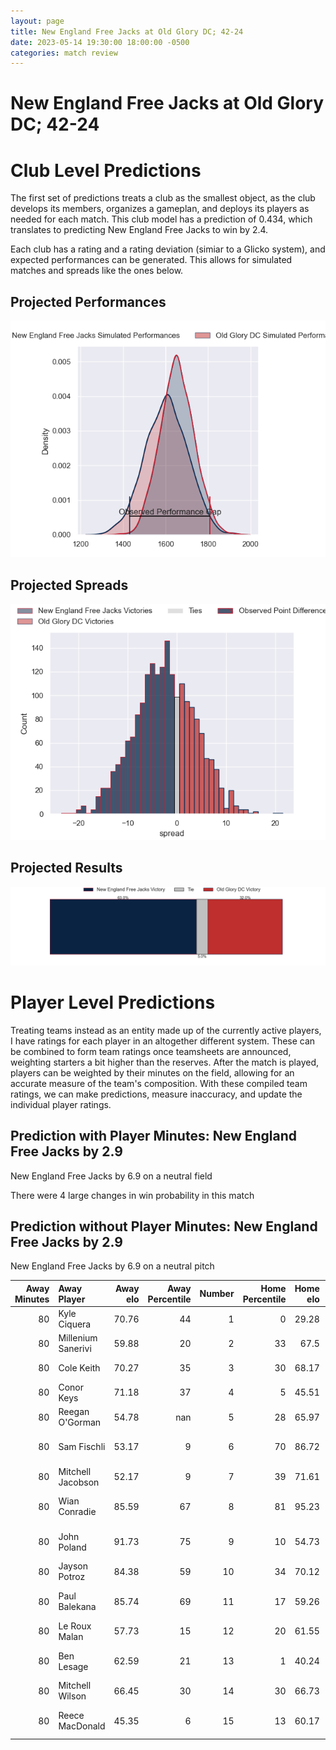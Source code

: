 ```yaml
---  
layout: page  
title: New England Free Jacks at Old Glory DC; 42-24  
date: 2023-05-14 19:30:00 18:00:00 -0500  
categories: match review  
---
```

# New England Free Jacks at Old Glory DC; 42-24

# Club Level Predictions


The first set of predictions treats a club as the smallest object, as the club develops its members, organizes a gameplan, and deploys its players as needed for each match. This club model has a prediction of 0.434, which translates to predicting New England Free Jacks to win by 2.4.

Each club has a rating and a rating deviation (simiar to a Glicko system), and expected performances can be generated. This allows for simulated matches and spreads like the ones below.
## Projected Performances


![Projected Performances](plots/performances_2023-05-14-OldGloryDC-NewEnglandFreeJacks.png)
## Projected Spreads


![Projected Spreads](plots/spreads_2023-05-14-OldGloryDC-NewEnglandFreeJacks.png)
## Projected Results


![Projected Results](plots/resultbar_2023-05-14-OldGloryDC-NewEnglandFreeJacks.png)
# Player Level Predictions


Treating teams instead as an entity made up of the currently active players, I have ratings for each player in an altogether different system. These can be combined to form team ratings once teamsheets are announced, weighting starters a bit higher than the reserves. After the match is played, players can be weighted by their minutes on the field, allowing for an accurate measure of the team's composition. With these compiled team ratings, we can make predictions, measure inaccuracy, and update the individual player ratings.
## Prediction with Player Minutes: New England Free Jacks by 2.9


New England Free Jacks by 6.9 on a neutral field

There were 4 large changes in win probability in this match
## Prediction without Player Minutes: New England Free Jacks by 2.9


New England Free Jacks by 6.9 on a neutral pitch



|   Away Minutes | Away Player        |   Away elo |   Away Percentile |   Number |   Home Percentile |   Home elo | Home Player              |   Home Minutes |
|---------------:|:-------------------|-----------:|------------------:|---------:|------------------:|-----------:|:-------------------------|---------------:|
|             80 | Kyle Ciquera       |      70.76 |                44 |        1 |                 0 |      29.28 | Jack Iscaro              |             80 |
|             80 | Millenium Sanerivi |      59.88 |                20 |        2 |                33 |      67.5  | Nic Souchon              |             80 |
|             80 | Cole Keith         |      70.27 |                35 |        3 |                30 |      68.17 | Kyle Stewart             |             80 |
|             80 | Conor Keys         |      71.18 |                37 |        4 |                 5 |      45.51 | Tevita Naqali            |             80 |
|             80 | Reegan O'Gorman    |      54.78 |               nan |        5 |                28 |      65.97 | Kyle Baillie             |             80 |
|             80 | Sam Fischli        |      53.17 |                 9 |        6 |                70 |      86.72 | Lautaro Ezequiel Bavaro  |             80 |
|             80 | Mitchell Jacobson  |      52.17 |                 9 |        7 |                39 |      71.61 | Niko Jones               |             80 |
|             80 | Wian Conradie      |      85.59 |                67 |        8 |                81 |      95.23 | Jamason Fa'anana Schultz |             80 |
|             80 | John Poland        |      91.73 |                75 |        9 |                10 |      54.73 | Danny Joseph Tusitala    |             80 |
|             80 | Jayson Potroz      |      84.38 |                59 |       10 |                34 |      70.12 | Gradyn Bowd              |             80 |
|             80 | Paul Balekana      |      85.74 |                69 |       11 |                17 |      59.26 | Tafeaga Junior Sau       |             80 |
|             80 | Le Roux Malan      |      57.73 |                15 |       12 |                20 |      61.55 | Thretton Palamo          |             80 |
|             80 | Ben Lesage         |      62.59 |                21 |       13 |                 1 |      40.24 | William Talataina-Mu     |             80 |
|             80 | Mitchell Wilson    |      66.45 |                30 |       14 |                30 |      66.73 | Peni Lasaqa              |             80 |
|             80 | Reece MacDonald    |      45.35 |                 6 |       15 |                13 |      60.17 | Joaquin Diaz Bonilla     |             80 |

